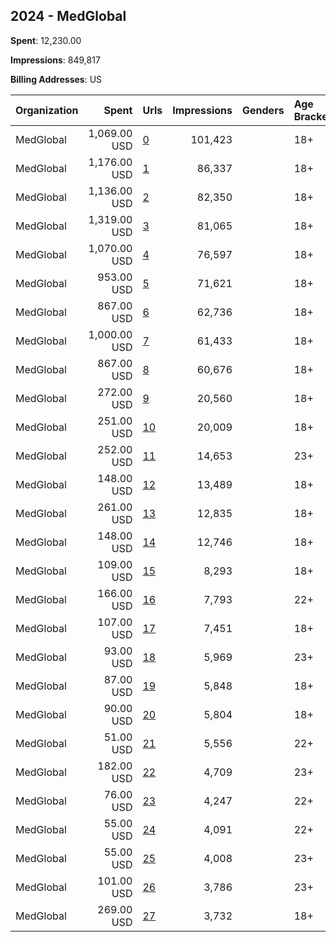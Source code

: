 ## 2024 - MedGlobal 
**Spent**: 12,230.00

**Impressions**: 849,817

**Billing Addresses**: US

|Organization|Spent|Urls|Impressions|Genders|Age Brackets|Country Codes|
|:---|---:|:---|---:|:---|:---|:---|
|MedGlobal|1,069.00 USD|[0](https://www.snap.com/political-ads/asset/817441a9ef9882055df34c970e448663a8a8720c1f5603b7124273f870a7e978?mediaType=png)|101,423||18+|united states|
|MedGlobal|1,176.00 USD|[1](https://www.snap.com/political-ads/asset/4f524f2913b384cde3aaba9346bb3f54fd7562f4c3c5413ecb7671b7bfbed0d2?mediaType=jpg)|86,337||18+|united states|
|MedGlobal|1,136.00 USD|[2](https://www.snap.com/political-ads/asset/c52de0f0dc2f49c7a23059aa446414774ee3e74ce240009e1d87fc2db231d9ef?mediaType=jpg)|82,350||18+|united states|
|MedGlobal|1,319.00 USD|[3](https://www.snap.com/political-ads/asset/c448d0b48ddab12bd3c493b25e66e19af80d902d39c6aa3d2eedc07b51cfbe5f?mediaType=jpg)|81,065||18+|united states|
|MedGlobal|1,070.00 USD|[4](https://www.snap.com/political-ads/asset/4f524f2913b384cde3aaba9346bb3f54fd7562f4c3c5413ecb7671b7bfbed0d2?mediaType=jpg)|76,597||18+|united states|
|MedGlobal|953.00 USD|[5](https://www.snap.com/political-ads/asset/b4d98426242c3bc20fe9c5f3dfc40f738c02cf25b8d206adae033f66bf03d3bb?mediaType=jpg)|71,621||18+|united states|
|MedGlobal|867.00 USD|[6](https://www.snap.com/political-ads/asset/b4d98426242c3bc20fe9c5f3dfc40f738c02cf25b8d206adae033f66bf03d3bb?mediaType=jpg)|62,736||18+|united states|
|MedGlobal|1,000.00 USD|[7](https://www.snap.com/political-ads/asset/c448d0b48ddab12bd3c493b25e66e19af80d902d39c6aa3d2eedc07b51cfbe5f?mediaType=jpg)|61,433||18+|united states|
|MedGlobal|867.00 USD|[8](https://www.snap.com/political-ads/asset/c52de0f0dc2f49c7a23059aa446414774ee3e74ce240009e1d87fc2db231d9ef?mediaType=jpg)|60,676||18+|united states|
|MedGlobal|272.00 USD|[9](https://www.snap.com/political-ads/asset/5e567416e935ee116314f9720a1b54a645676c3d7ebe64be50d08c2a7aa9ba19?mediaType=jpg)|20,560||18+|united states|
|MedGlobal|251.00 USD|[10](https://www.snap.com/political-ads/asset/5e567416e935ee116314f9720a1b54a645676c3d7ebe64be50d08c2a7aa9ba19?mediaType=jpg)|20,009||18+|united states|
|MedGlobal|252.00 USD|[11](https://www.snap.com/political-ads/asset/b40206c85ccb179a3ecc8ddde1c216593559506d7ae33eca4e3c4445e15c22f8?mediaType=png)|14,653||23+|united states|
|MedGlobal|148.00 USD|[12](https://www.snap.com/political-ads/asset/5aa29099a13e42741f59ed9f539a4e96f5ba99a6b2930288fcf7028d52f9c386?mediaType=png)|13,489||18+|united states|
|MedGlobal|261.00 USD|[13](https://www.snap.com/political-ads/asset/5aad1053ae59b60407f25d1ebe82e7ebce5f2cf9c044e563a114f449be69b501?mediaType=png)|12,835||18+|canada|
|MedGlobal|148.00 USD|[14](https://www.snap.com/political-ads/asset/9eeaa2a07df04d947d3a547a1b1ee7e8b1fdbf834cc2e1a2cb4546821a7f5cc6?mediaType=png)|12,746||18+|united states|
|MedGlobal|109.00 USD|[15](https://www.snap.com/political-ads/asset/e7c71b57be84044948a54a6c00303b5bce79416acf9498023131a64be6a660f9?mediaType=jpg)|8,293||18+|united states|
|MedGlobal|166.00 USD|[16](https://www.snap.com/political-ads/asset/bc6fa0587a046607f83ee8c13cf7ab51028fe797bffe6424d9f747ae53e5c55f?mediaType=jpg)|7,793||22+|united states|
|MedGlobal|107.00 USD|[17](https://www.snap.com/political-ads/asset/dc7b63105c8be1e056c7c8a4126c6f1972801552694b909a4835866ad13a07de?mediaType=png)|7,451||18+|united states|
|MedGlobal|93.00 USD|[18](https://www.snap.com/political-ads/asset/5a5fd0d39354f55729f599e2fd0428ac2e3f865868c97387fe7bd010a69c4f15?mediaType=png)|5,969||23+|united states|
|MedGlobal|87.00 USD|[19](https://www.snap.com/political-ads/asset/e7c71b57be84044948a54a6c00303b5bce79416acf9498023131a64be6a660f9?mediaType=jpg)|5,848||18+|united states|
|MedGlobal|90.00 USD|[20](https://www.snap.com/political-ads/asset/6e1148505ed57f2d4fdd1369868422872f91cb7b8c326c02ef2871fe4931d3e7?mediaType=png)|5,804||18+|united states|
|MedGlobal|51.00 USD|[21](https://www.snap.com/political-ads/asset/89c62de5d0bb594c0b7e8f4e7c801bbc2bac75c16323a48d6cd5bb4000c65776?mediaType=jpg)|5,556||22+|united states|
|MedGlobal|182.00 USD|[22](https://www.snap.com/political-ads/asset/bcda78f50597e12b154ec2f03a43c5e737b680c114c1c03f8a12d8a8609766b5?mediaType=jpg)|4,709||23+|united states|
|MedGlobal|76.00 USD|[23](https://www.snap.com/political-ads/asset/1934814e0cd506d0f0d5e0c304b57d9a5d5f46d6d4dc098ae59bebc795310501?mediaType=jpg)|4,247||22+|united states|
|MedGlobal|55.00 USD|[24](https://www.snap.com/political-ads/asset/79a660e41fe24e8a7aaac8f49053ed7c7ced66c143c7e9cdc456f815d50ecec4?mediaType=jpg)|4,091||22+|united states|
|MedGlobal|55.00 USD|[25](https://www.snap.com/political-ads/asset/5b418a90b11efeb849c69e01e37c42e4d8786522a30c2dbce810a17fa20e18c8?mediaType=png)|4,008||23+|united states|
|MedGlobal|101.00 USD|[26](https://www.snap.com/political-ads/asset/dba7362cbac85f6d494dd18c2605842da2c638c87f1d19891d3ecf0325a266a6?mediaType=jpg)|3,786||23+|united states|
|MedGlobal|269.00 USD|[27](https://www.snap.com/political-ads/asset/5aad1053ae59b60407f25d1ebe82e7ebce5f2cf9c044e563a114f449be69b501?mediaType=png)|3,732||18+|united states|
